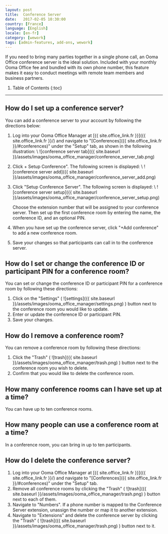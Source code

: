 ```yaml
---
layout: post
title:  Conference Server
date:   2017-02-05 10:30:00
country: [France]
language: [English]
locale: [en-fr]
category: [wework]
tags: [admin-features, add-ons, wework]
---
```


If you need to bring many parties together in a single phone call, an Ooma Office conference server is the ideal solution. Included with your monthly Ooma Office fee and bundled with its own phone number, this feature makes it easy to conduct meetings with remote team members and business partners.

1. Table of Contents
{:toc}
* * *

## How do I set up a conference server?

You can add a conference server to your account by following the directions below:

1. Log into your Ooma Office Manager at [{{ site.office_link.fr }}]({{ site.office_link.fr }}/) and navigate to "[Conferences]({{ site.office_link.fr }}/#conferences)" under the "Setup" tab, as shown in the following illustration: \\
   ![conference server tab]({{ site.baseurl }}/assets/images/ooma_office_manager/conference_server_tab.png)

2. Click + Setup Conference". The following screen is displayed: \\
   ![conference server add]({{ site.baseurl }}/assets/images/ooma_office_manager/conference_server_add.png)

3. Click "Setup Conference Server". The following screen is displayed: \\
   ![conference server setup]({{ site.baseurl }}/assets/images/ooma_office_manager/conference_server_setup.png)

   Choose the extension number that will be assigned to your conference server. Then set up the first conference room by entering the name, the conference ID, and an optional PIN.
4. When you have set up the conference server, click "+Add conference" to add a new conference room.
5. Save your changes so that participants can call in to the conference server.

## How do I set or change the conference ID or participant PIN for a conference room?

You can set or change the conference ID or participant PIN for a conference room by following these directions:

1. Click on the "Settings" ( ![settings]({{ site.baseurl }}/assets/images/ooma_office_manager/settings.png) ) button next to the conference room you would like to update.
2. Enter or update the conference ID or participant PIN.
3. Save your changes.

## How do I remove a conference room?

You can remove a conference room by following these directions:

1. Click the "Trash" ( ![trash]({{ site.baseurl }}/assets/images/ooma_office_manager/trash.png) ) button next to the conference room you wish to delete.
2. Confirm that you would like to delete the conference room.

## How many conference rooms can I have set up at a time?

You can have up to ten conference rooms.

## How many people can use a conference room at a time?

In a conference room, you can bring in up to ten participants.

## How do I delete the conference server?

1. Log into your Ooma Office Manager at [{{ site.office_link.fr }}]({{ site.office_link.fr }}/) and navigate to "[Conferences]({{ site.office_link.fr }}/#conferences)" under the "Setup" tab.
2. Remove all conference rooms by clicking the "Trash" ( ![trash]({{ site.baseurl }}/assets/images/ooma_office_manager/trash.png) ) button next to each of them.
3. Navigate to "Numbers". If a phone number is mapped to the Conference Server extension, unassign the number or map it to another extension.
4. Navigate to "Extensions" and delete the conference server by clicking the "Trash" ( ![trash]({{ site.baseurl }}/assets/images/ooma_office_manager/trash.png) ) button next to it.